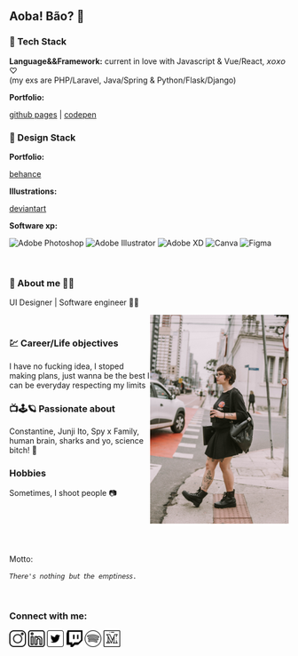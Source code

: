 ## Aoba! Bão? 👋

### 💾 Tech Stack 

__Language&&Framework:__ current in love with Javascript & Vue/React, 𝘹𝘰𝘹𝘰 ♡
<br/>
(my exs are PHP/Laravel, Java/Spring & Python/Flask/Django)

__Portfolio:__

[github pages](https://tocrossbridge.github.io)
|
[codepen](https://codepen.io/bridgetocross)

### 🍩 Design Stack

__Portfolio:__ 

[behance](https://www.behance.net/bridgetocross)


__Illustrations:__

[deviantart](https://www.deviantart.com/losingmybridge)

__Software xp:__

![Adobe Photoshop](https://img.shields.io/badge/adobe%20photoshop-%2331A8FF.svg?style=for-the-badge&logo=adobe%20photoshop&logoColor=white)
![Adobe Illustrator](https://img.shields.io/badge/adobe%20illustrator-%23FF9A00.svg?style=for-the-badge&logo=adobe%20illustrator&logoColor=white)
![Adobe XD](https://img.shields.io/badge/Adobe%20XD-470137?style=for-the-badge&logo=Adobe%20XD&logoColor=#FF61F6)
![Canva](https://img.shields.io/badge/Canva-%2300C4CC.svg?style=for-the-badge&logo=Canva&logoColor=white)
![Figma](https://img.shields.io/badge/figma-%23F24E1E.svg?style=for-the-badge&logo=figma&logoColor=white)




<br/>

### 🌸 About me 🦕🌠

UI Designer | Software engineer 🌱🐛

<img align="right" width="250" src="./src/selfie.jpg">

<br/>

### 💹 Career/Life objectives
I have no fucking idea, I stoped making plans, just wanna be the best I can be everyday respecting my limits


### 📺🕹️🪐 Passionate about
Constantine, Junji Ito, Spy x Family, human brain, sharks and yo, science bitch! 🦈

### Hobbies
Sometimes, I shoot people 📷

<br/>
<br/>
<br/>
<br/>

Motto:
```
𝘛𝘩𝘦𝘳𝘦'𝘴 𝘯𝘰𝘵𝘩𝘪𝘯𝘨 𝘣𝘶𝘵 𝘵𝘩𝘦 𝘦𝘮𝘱𝘵𝘪𝘯𝘦𝘴𝘴.
```
<br/>

### Connect with me:
[<img src="./src/insta.svg" width="30" alt="Instagram" />](https://www.instagram.com/bridgetocross/)
[<img src="./src/linkedin.svg" width="30" alt="LinkedIn" />](https://www.linkedin.com/in/btrz/)
[<img src="./src/twitter.svg" width="30" alt="Twitter" />](https://twitter.com/tocrossbridge)
[<img src="./src/twitch.svg" width="30" alt="Twitch" />](https://m.twitch.tv/bridgetocross)
[<img src="./src/spotify.svg" width="30" alt="Spotify" />](https://open.spotify.com/user/22agzvjyx4zninl5oba3tfcty?si=57d6fa61699c4dad)
[<img src="./src/medium.svg" width="30" alt="Medium" />](medium.com/@bridgetocross)
